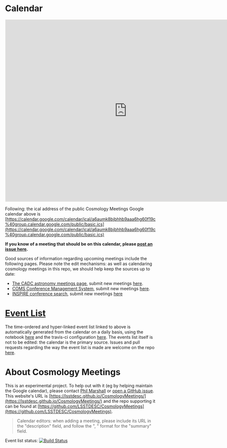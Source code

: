 # Calendar

<iframe src="https://calendar.google.com/calendar/embed?showTitle=0&showPrint=0&showAgenda=0&height=600&wkst=2&bgcolor=%23FBFAF7&src=a6aumk8bjbhhb9aaa6hg60f19c%40group.calendar.google.com&color=%23711616&ctz=America%2FLos_Angeles" style="border:solid 1px #fbfaf7" width="800" height="600" frameborder="0" scrolling="no">
</iframe>

Following: the ical address of the public Cosmology Meetings Google calendar above is [https://calendar.google.com/calendar/ical/a6aumk8bjbhhb9aaa6hg60f19c%40group.calendar.google.com/public/basic.ics](https://calendar.google.com/calendar/ical/a6aumk8bjbhhb9aaa6hg60f19c%40group.calendar.google.com/public/basic.ics)

**If you know of a meeting that should be on this calendar, please [post an issue here](https://github.com/LSSTDESC/CosmologyMeetings/issues/new?body=@drphilmarshall&title=New%20Meeting%3A%20<insert%20title%20here>).**

Good sources of information regarding upcoming meetings include the following pages. Please note the edit mechanisms: as well as calendaring cosmology meetings in this repo, we should help keep the sources up to date: 
- [The CADC astronomy meetings page](http://www.cadc-ccda.hia-iha.nrc-cnrc.gc.ca/en/meetings/index.html), submit new meetings [here](http://www.cadc-ccda.hia-iha.nrc-cnrc.gc.ca/en/meetings/editMeetings.html?action=new&title=Submit%20New%20Meeting).
- [COMS Conference Management System](https://www.conference-service.com/conferences/gravitation-and-cosmology.html), submit new meetings [here](https://www.conference-service.com/auxiliary/submit.html).
- [INSPIRE conference search](http://inspirehep.net/search?ln=en&cc=Conferences&p=Cosmology&action_search=Search&sf=conferencestartdate&so=d), submit new meetings [here](http://inspirehep.net/submit?doctype=CONFSUBMIT&act=SBI&comboCONFSUBMIT=CONF)


# [Event List](https://github.com/LSSTDESC/CosmologyMeetings/blob/auto/EVENTS.md)

The time-ordered and hyper-linked event list linked to above is automatically generated from the calendar on a daily basis, using the notebook [here](https://github.com/LSSTDESC/CosmologyMeetings/blob/master/MakeEventList.ipynb) and the travis-ci configuration [here](https://github.com/LSSTDESC/CosmologyMeetings/blob/master/.travis.yml). The events list itself is not to be edited: the calendar is the primary source. Issues and pull requests regarding the way the event list is made are welcome on the repo [here](https://github.com/LSSTDESC/CosmologyMeetings). 

# About Cosmology Meetings

This is an experimental project. To help out with it (eg by helping maintain the Google calendar), please contact [Phil Marshall](pjm@stanford.edu) or [open a GitHub issue](https://github.com/LSSTDESC/CosmologyMeetings/issues). This website's URL is [https://lsstdesc.github.io/CosmologyMeetings/](https://lsstdesc.github.io/CosmologyMeetings/) and the repo supporting it can be found at [https://github.com/LSSTDESC/CosmologyMeetings](https://github.com/LSSTDESC/CosmologyMeetings). 

> Calendar editors: when adding a meeting, please include its URL in the "description" field, and follow the "<Meeting Name>, <Location>" format for the "summary" field. 

Event list status: [![Build Status](https://travis-ci.org/LSSTDESC/CosmologyMeetings.svg?branch=master)](https://travis-ci.org/LSSTDESC/CosmologyMeetings)
